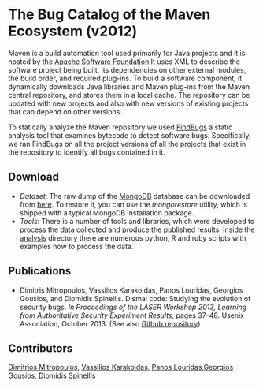 The Bug Catalog of the Maven Ecosystem (v2012)
==============================================

Maven is a build automation tool used primarily for Java projects and it is
hosted by the [Apache Software Foundation](http://maven.apache.org)
It uses XML to describe the software project being built, its dependencies
on other external modules, the build order, and required plug-ins.
To build a software component, it dynamically downloads Java libraries
and Maven plug-ins from the Maven central repository,
and stores them in a local cache. The repository can be updated with
new projects and also with new versions of existing projects
that can depend on other versions.

To statically analyze the Maven repository
we used [FindBugs](http://findbugs.sourceforge.net/)
a static analysis tool that examines bytecode to detect software bugs.
Specifically, we ran FindBugs on all the project versions of all
the projects that exist in the repository
to identify all bugs contained in it.

Download
--------
* *Dataset*: The raw dump of the [MongoDB](http://www.mongodb.org/) database can be downloaded from [here](http://istlab.dmst.aueb.gr/~bkarak/findbugs.tar.bz2). To restore it, you can use the *mongorestore* utility, which is shipped with a typical MongoDB installation package.
* *Tools*: There is a number of tools and libraries, which were developed to process the data collected and produce the published results. Inside the [analysis](https://github.com/bkarak/data_paper_msr2014/tree/master/analysis) directory there are numerous python, R and ruby scripts with examples how to process the data.


Publications
------------

* Dimitris Mitropoulos, Vassilios Karakoidas, Panos Louridas, Georgios Gousios, and Diomidis Spinellis. Dismal code: Studying the evolution of security bugs. *In Proceedings of the LASER Workshop 2013, Learning from Authoritative Security Experiment Results*, pages 37-48. Usenix Association, October 2013. (See also [Github repository](https://github.com/bkarak/evol_security_publication_2012))


Contributors
------------

[Dimitrios Mitropoulos](http://istlab.dmst.aueb.gr/content/members/m_dimitro.html), [Vassilios Karakoidas](http://bkarak.wizhut.com/),
[Panos Louridas](http://istlab.dmst.aueb.gr/content/members/m_louridas.html),[Georgios Gousios](http://www.gousios.gr/), [Diomidis Spinellis](http://www.dmst.aueb.gr/dds)